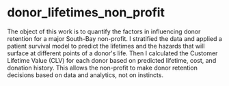 # donor_lifetimes_non_profit
The object of this work is to quantify the factors in influencing donor retention for a major South-Bay non-profit.  I stratified the data and applied a patient survival model to predict the lifetimes and the hazards that will surface at different points of a donor's life.  Then I calculated the Customer Lifetime Value (CLV) for each donor based on predicted lifetime, cost, and donation history.  This allows the non-profit to make donor retention decisions based on data and analytics, not on instincts.
